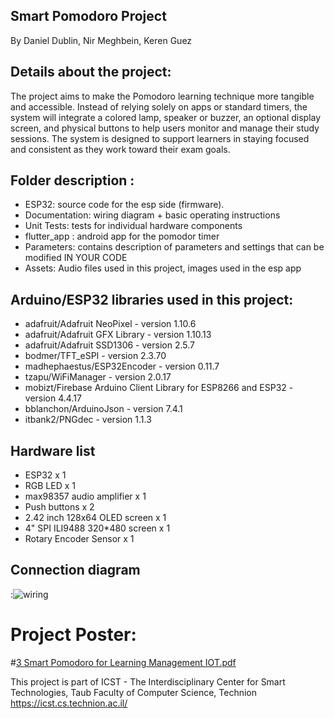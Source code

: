 ## Smart Pomodoro Project
By Daniel Dublin, Nir Meghbein, Keren Guez 
  
## Details about the project:
The project aims to make the Pomodoro learning technique more tangible and accessible. Instead of relying solely on apps or standard timers, the system will integrate a colored lamp, speaker or buzzer, an optional display screen, and physical buttons to help users monitor and manage their study sessions. The system is designed to support learners in staying focused and consistent as they work toward their exam goals.
 
## Folder description :
* ESP32: source code for the esp side (firmware).
* Documentation: wiring diagram + basic operating instructions
* Unit Tests: tests for individual hardware components
* flutter_app : android app for the pomodor timer
* Parameters: contains description of parameters and settings that can be modified IN YOUR CODE
* Assets: Audio files used in this project, images used in the esp app

## Arduino/ESP32 libraries used in this project:
* adafruit/Adafruit NeoPixel - version 1.10.6
* adafruit/Adafruit GFX Library - version 1.10.13
* adafruit/Adafruit SSD1306 - version 2.5.7
* bodmer/TFT_eSPI - version 2.3.70
* madhephaestus/ESP32Encoder - version 0.11.7 
* tzapu/WiFiManager - version 2.0.17
* mobizt/Firebase Arduino Client Library for ESP8266 and ESP32 - version 4.4.17
* bblanchon/ArduinoJson - version 7.4.1
* itbank2/PNGdec - version 1.1.3

## Hardware list
* ESP32 x 1
* RGB LED x 1
* max98357 audio amplifier x 1
* Push buttons x 2
* 2.42 inch 128x64 OLED screen x 1
* 4" SPI ILI9488 320*480 screen x 1
* Rotary Encoder Sensor x 1

## Connection diagram
:![wiring](https://github.com/user-attachments/assets/b1349508-aed7-4ffc-9473-f00f5b5d0ffe)

# Project Poster:
#[3  Smart Pomodoro for Learning Management IOT.pdf](https://github.com/user-attachments/files/21109559/3.Smart.Pomodoro.for.Learning.Management.IOT.pdf)
 
This project is part of ICST - The Interdisciplinary Center for Smart Technologies, Taub Faculty of Computer Science, Technion
https://icst.cs.technion.ac.il/

